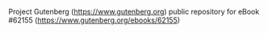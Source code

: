 Project Gutenberg (https://www.gutenberg.org) public repository for eBook #62155 (https://www.gutenberg.org/ebooks/62155)
